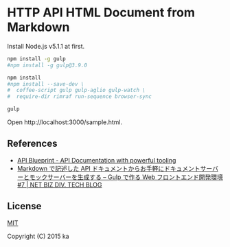# HTTP API HTML Document from Markdown

Install Node.js v5.1.1 at first.

```sh
npm install -g gulp
#npm install -g gulp@3.9.0

npm install
#npm install --save-dev \
#  coffee-script gulp gulp-aglio gulp-watch \
#  require-dir rimraf run-sequence browser-sync

gulp
```

Open http://localhost:3000/sample.html.

## References

- [API Blueprint - API Documentation with powerful tooling](https://apiblueprint.org/)
- [Markdown で記述した API ドキュメントからお手軽にドキュメントサーバーとモックサーバーを生成する – Gulp で作る Web フロントエンド開発環境 #7 | NET BIZ DIV. TECH BLOG](http://tech.recruit-mp.co.jp/dev-tools/post-6138/)

## License

[MIT](http://opensource.org/licenses/MIT)

Copyright (C) 2015 ka
